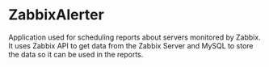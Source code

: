 # ZabbixAlerter
Application used for scheduling reports about servers monitored by Zabbix. It uses Zabbix API to get data from the Zabbix Server and MySQL to store the data so it can be used in the reports.
